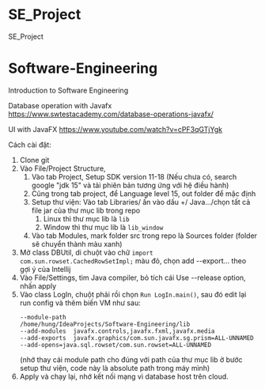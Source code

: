 # SE_Project
SE_Project
# Software-Engineering
Introduction to Software Engineering

Database operation with Javafx
https://www.swtestacademy.com/database-operations-javafx/

UI with JavaFX
https://www.youtube.com/watch?v=cPF3qGTjYgk

Cách cài đặt:
1. Clone git
2. Vào File/Project Structure,
   1. Vào tab Project, Setup SDK version 11-18 (Nếu chưa có, search google "jdk 15" và tải phiên bản tương ứng với hệ điều hành)
   2. Cũng trong tab project, để Language level 15, out folder để mặc định
   3. Setup thư viện: Vào tab Libraries/ ấn vào dấu +/ Java.../chọn tất cả file jar của thư mục lib trong repo
      1. Linux thì thư mục lib là `lib`
      2. Window thì thư mục lib là `lib_window`
   4. Vào tab Modules, mark folder src trong repo là Sources folder (folder sẽ chuyển thành màu xanh)
3. Mở class DBUtil, di chuột vào chữ
   `import com.sun.rowset.CachedRowSetImpl;` màu đỏ, chọn add --export... theo gợi ý của Intellij
4. Vào File/Settings, tìm Java compiler, bỏ tích cái Use --release option, nhấn apply
5. Vào class LogIn, chuột phải rồi chọn `Run LogIn.main()`, sau đó edit lại run config và thêm biến VM như sau: 
    ```
    --module-path
   /home/hung/IdeaProjects/Software-Engineering/lib
   --add-modules  javafx.controls,javafx.fxml,javafx.media    
   --add-exports  javafx.graphics/com.sun.javafx.sg.prism=ALL-UNNAMED 
   --add-opens=java.sql.rowset/com.sun.rowset=ALL-UNNAMED
    ```
    (nhớ thay cái module path cho đúng với path của thư mục lib ở bước setup thư viện, code này là absolute path trong máy mình)
6. Apply và chạy lại, nhớ kết nối mạng vì database host trên cloud.
